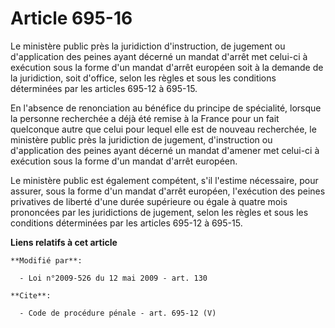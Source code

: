 # Article 695-16

Le ministère public près la juridiction d'instruction, de jugement ou d'application des peines ayant décerné un mandat
d'arrêt met celui-ci à exécution sous la forme d'un mandat d'arrêt européen soit à la demande de la juridiction, soit
d'office, selon les règles et sous les conditions déterminées par les articles 695-12 à 695-15. 

En l'absence de renonciation au bénéfice du principe de spécialité, lorsque la personne recherchée a déjà été remise à la
France pour un fait quelconque autre que celui pour lequel elle est de nouveau recherchée, le ministère public près la
juridiction de jugement, d'instruction ou d'application des peines ayant décerné un mandat d'amener met celui-ci à exécution
sous la forme d'un mandat d'arrêt européen. 

Le ministère public est également compétent, s'il l'estime nécessaire, pour assurer, sous la forme d'un mandat d'arrêt
européen, l'exécution des peines privatives de liberté d'une durée supérieure ou égale à quatre mois prononcées par les
juridictions de jugement, selon les règles et sous les conditions déterminées par les articles 695-12 à 695-15.

**Liens relatifs à cet article**

	**Modifié par**:

	  - Loi n°2009-526 du 12 mai 2009 - art. 130

	**Cite**:

	  - Code de procédure pénale - art. 695-12 (V)

